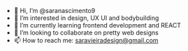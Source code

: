- 👋 Hi, I’m @saranascimento9
- 👀 I’m interested in design, UX UI and bodybuilding
- 🌱 I’m currently learning frontend development and REACT
- 💞️ I’m looking to collaborate on pretty web designs
- 📫 How to reach me: saravieiradesign@gmail.com

<!---
saranascimento9/saranascimento9 is a ✨ special ✨ repository because its `README.md` (this file) appears on your GitHub profile.
You can click the Preview link to take a look at your changes.
--->

